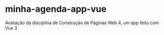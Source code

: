 # minha-agenda-app-vue
Avaliação da disciplina de Construção de Páginas Web 4, um app feito com Vue 3
